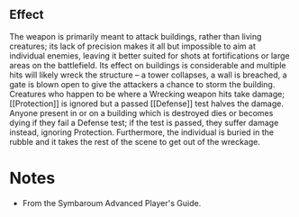 ## Effect
The weapon is primarily meant to attack buildings, rather than living creatures; its lack of precision makes it all but impossible to aim at individual enemies, leaving it better suited for shots at fortifications or large areas on the battlefield. Its effect on buildings is considerable and multiple hits will likely wreck the structure – a tower collapses, a wall is breached, a gate is blown open to give the attackers a chance to storm the building. Creatures who happen to be where a Wrecking weapon hits take damage; [[Protection]] is ignored but a passed [[Defense]] test halves the damage. Anyone present in or on a building which is destroyed dies or becomes dying if they fail a Defense test; if the test is passed, they suffer damage instead, ignoring Protection. Furthermore, the individual is buried in the rubble and it takes the rest of the scene to get out of the wreckage.
# Notes
* From the Symbaroum Advanced Player's Guide.